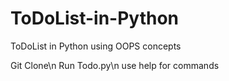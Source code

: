 # ToDoList-in-Python
ToDoList in Python using OOPS concepts

Git Clone\n
Run Todo.py\n
use help for commands
